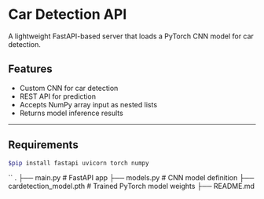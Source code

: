 # Car Detection API

A lightweight FastAPI-based server that loads a PyTorch CNN model for car detection.

## Features
- Custom CNN for car detection
- REST API for prediction
- Accepts NumPy array input as nested lists
- Returns model inference results
---
## Requirements

```bash
$pip install fastapi uvicorn torch numpy
```
``
.
├── main.py               # FastAPI app
├── models.py             # CNN model definition
├── cardetection_model.pth  # Trained PyTorch model weights
├── README.md
```
